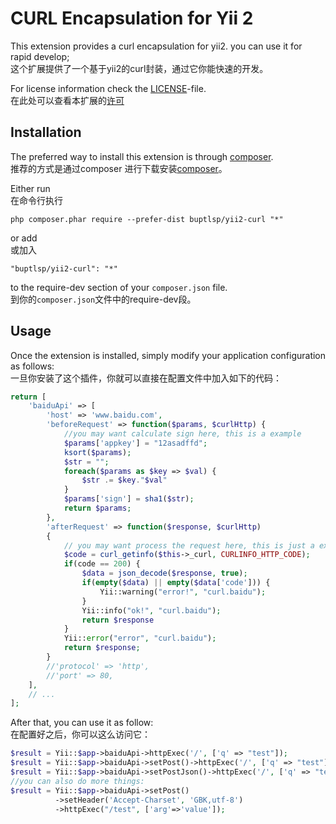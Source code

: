 CURL Encapsulation for Yii 2
========================

This extension provides a curl encapsulation for yii2. you can use it for rapid develop;  
这个扩展提供了一个基于yii2的curl封装，通过它你能快速的开发。  

For license information check the [LICENSE](LICENSE.md)-file.  
在此处可以查看本扩展的[许可](LICENSE.md)


Installation
------------

The preferred way to install this extension is through [composer](http://getcomposer.org/download/).  
推荐的方式是通过composer 进行下载安装[composer](http://getcomposer.org/download/)。  

Either run  
在命令行执行  
```
php composer.phar require --prefer-dist buptlsp/yii2-curl "*"
```

or add   
或加入

```
"buptlsp/yii2-curl": "*"
```

to the require-dev section of your `composer.json` file.  
到你的`composer.json`文件中的require-dev段。  

Usage
-----

Once the extension is installed, simply modify your application configuration as follows:  
一旦你安装了这个插件，你就可以直接在配置文件中加入如下的代码：  

```php
return [
    'baiduApi' => [
        'host' => 'www.baidu.com',
        'beforeRequest' => function($params, $curlHttp) {
            //you may want calculate sign here, this is a example
            $params['appkey'] = "12asadffd";
            ksort($params);
            $str = "";
            foreach($params as $key => $val) {
                $str .= $key."$val"
            }
            $params['sign'] = sha1($str);
            return $params; 
        },
        'afterRequest' => function($response, $curlHttp)
        {
            // you may want process the request here, this is just a example
            $code = curl_getinfo($this->_curl, CURLINFO_HTTP_CODE);
            if(code == 200) {
                $data = json_decode($response, true);
                if(empty($data) || empty($data['code'])) {
                    Yii::warning("error!", "curl.baidu");
                }
                Yii::info("ok!", "curl.baidu");
                return $response
            }
            Yii::error("error", "curl.baidu");
            return $response;
        }
        //'protocol' => 'http',
        //'port' => 80,
    ],
    // ...
];
```

After that, you can use it as follow:  
在配置好之后，你可以这么访问它：
```php
$result = Yii::$app->baiduApi->httpExec('/', ['q' => "test"]);
$result = Yii::$app->baiduApi->setPost()->httpExec('/', ['q' => "test"]);
$result = Yii::$app->baiduApi->setPostJson()->httpExec('/', ['q' => "test"]);
//you can also do more things:
$result = Yii::$app->baiduApi->setPost()
          ->setHeader('Accept-Charset', 'GBK,utf-8')
          ->httpExec("/test", ['arg'=>'value']);
```

